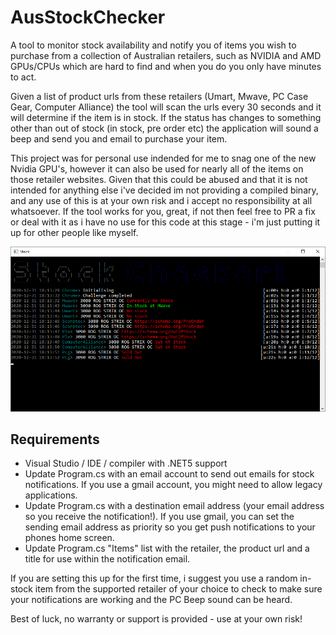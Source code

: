 # AusStockChecker
A tool to monitor stock availability and notify you of items you wish to purchase from a collection of Australian retailers, such as NVIDIA and AMD GPUs/CPUs which are hard to find and when you do you only have minutes to act.

Given a list of product urls from these retailers (Umart, Mwave, PC Case Gear, Computer Alliance) the tool will scan the urls every 30 seconds and it will determine if the item is in stock. If the status has changes to something other than out of stock (in stock, pre order etc) the application will sound a beep and send you and email to purchase your item.

This project was for personal use indended for me to snag one of the new Nvidia GPU's, however it can also be used for nearly all of the items on those retailer websites. 
Given that this could be abused and that it is not intended for anything else i've decided im not providing a compiled binary, and any use of this is at your own risk and i accept no responsibility at all whatsoever. If the tool works for you, great, if not then feel free to PR a fix or deal with it as i have no use for this code at this stage - i'm just putting it up for other people like myself.

![Demo image](https://github.com/DeathCradle/AusStockChecker/blob/main/demo.png?raw=true)

## Requirements
 - Visual Studio / IDE / compiler with .NET5 support
 - Update Program.cs with an email account to send out emails for stock notifications. If you use a gmail account, you might need to allow legacy applications.
 - Update Program.cs with a destination email address (your email address so you receive the notification!). If you use gmail, you can set the sending email address as priority so you get push notifications to your phones home screen.
 - Update Program.cs "Items" list with the retailer, the product url and a title for use within the notification email.
 
 If you are setting this up for the first time, i suggest you use a random in-stock item from the supported retailer of your choice to check to make sure your notifications are working and the PC Beep sound can be heard.
 
 Best of luck, no warranty or support is provided - use at your own risk!
